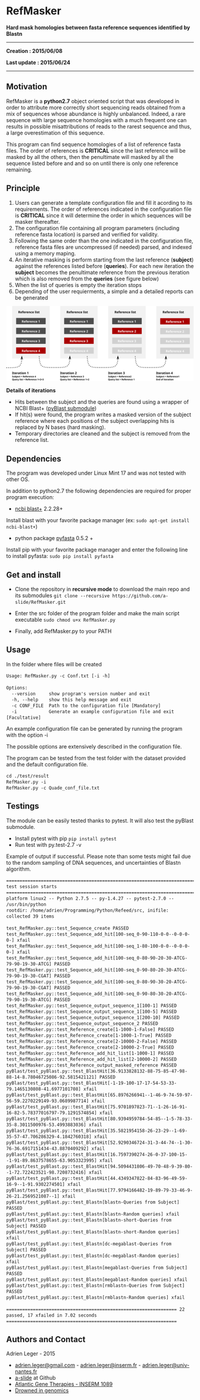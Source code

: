 # RefMasker

**Hard mask homologies between fasta reference sequences identified by Blastn**

---

**Creation : 2015/06/08**

**Last update : 2015/06/24**

---

## Motivation

RefMasker is a **python2.7** object oriented script that was developed in order to attribute more correctly short sequencing reads obtained from a mix of sequences whose abundance is highly unbalanced. Indeed, a rare sequence with large sequence homologies with a much frequent one can results in possible misattributions of reads to the rarest sequence and thus, a large overestimation of this sequence.

This program can find sequence homologies of a list of reference fasta files. The order of references is **CRITICAL** since the last reference will be masked by all the others, then the penultimate will masked by all the sequence listed before and and so on until there is only one reference remaining.


## Principle

1. Users can generate a template configuration file and fill it acording to its requirements. The order of references indicated in the configuration file is **CRITICAL** since it will determine the order
in which sequences will be masker thereafter.
2. The configuration file containing all program parameters (including reference fasta location) is parsed and verified for validity.
3. Following the same order than the one indicated in the configuration file, reference fasta files are uncompressed (if needed) parsed, and indexed using a memory maping.
4. An iterative masking is perform starting from the last reference (**subject**) against the references listed before (**queries**). For each new iteration the **subject** becomes the penultimate reference from the previous iteration which is also removed from the **queries** (see figure below)
5. When the list of queries is empty the iteration stops
6. Depending of the user requierments, a simple and a detailed reports can be generated 

![RefMasker_iteration](https://raw.githubusercontent.com/a-slide/RefMasker/master/fig/RefMasker_iteration.svg)

**Details of iterations**
    
* Hits between the subject and the queries are found using a wrapper of NCBI Blast+ ([pyBlast submodule](http://a-slide.github.io/pyBlast))
* If hit(s) were found, the program writes a masked version of the subject reference where each positions of the subject overlapping hits is replaced by N bases (hard masking).
* Temporary directories are cleaned and the subject is removed from the reference list.

## Dependencies

The program was developed under Linux Mint 17 and was not tested with other OS.

In addition to python2.7 the following dependencies are required for proper program execution:

* [ncbi blast+](http://blast.ncbi.nlm.nih.gov.gate2.inist.fr/Blast.cgi?PAGE_TYPE=BlastDocs&DOC_TYPE=Download) 2.2.28+

Install blast with your favorite package manager (ex: `sudo apt-get install ncbi-blast+`) 

* python package [pyfasta](https://github.com/brentp/pyfasta/) 0.5.2 +

Install pip with your favorite package manager and enter the following line to install pyfasta: `sudo pip install pyfasta`

## Get and install

* Clone the repository in **recursive mode** to download the main repo and its submodules `git clone --recursive https://github.com/a-slide/RefMasker.git`

* Enter the src folder of the program folder and make the main script executable `sudo chmod u+x RefMasker.py`

* Finally, add RefMasker.py to your PATH

## Usage

In the folder where files will be created

```
Usage: RefMasker.py -c Conf.txt [-i -h]

Options:
  --version     show program's version number and exit
  -h, --help    show this help message and exit
  -c CONF_FILE  Path to the configuration file [Mandatory]
  -i            Generate an example configuration file and exit [Facultative]
```
  
An example configuration file can be generated by running the program with the option -i

The possible options are extensively described in the configuration file.

The program can be tested from the test folder with the dataset provided and the default configuration file.

```
cd ./test/result
RefMasker.py -i
RefMasker.py -c Quade_conf_file.txt
```

## Testings

The module can be easily tested thanks to pytest. It will also test the pyBlast submodule.

* Install pytest with pip `pip install pytest`
* Run test with py.test-2.7  -v

Example of output if successful. Please note than some tests might fail due to the random sampling of DNA sequences, and uncertainties of Blastn algorithm.

```
========================================================================= test session starts =========================================================================
platform linux2 -- Python 2.7.5 -- py-1.4.27 -- pytest-2.7.0 -- /usr/bin/python
rootdir: /home/adrien/Programming/Python/Refeed/src, inifile: 
collected 39 items 

test_RefMasker.py::test_Sequence_create PASSED
test_RefMasker.py::test_Sequence_add_hit[100-seq_0-90-110-0-0--0-0-0-0-] xfail
test_RefMasker.py::test_Sequence_add_hit[100-seq_1-80-100-0-0--0-0-0-0-] xfail
test_RefMasker.py::test_Sequence_add_hit[100-seq_0-80-90-20-30-ATCG-79-90-19-30-ATCG] PASSED
test_RefMasker.py::test_Sequence_add_hit[100-seq_0-90-80-20-30-ATCG-79-90-19-30-CGAT] PASSED
test_RefMasker.py::test_Sequence_add_hit[100-seq_0-80-90-30-20-ATCG-79-90-19-30-CGAT] PASSED
test_RefMasker.py::test_Sequence_add_hit[100-seq_0-90-80-30-20-ATCG-79-90-19-30-ATCG] PASSED
test_RefMasker.py::test_Sequence_output_sequence_1[100-1] PASSED
test_RefMasker.py::test_Sequence_output_sequence_1[100-5] PASSED
test_RefMasker.py::test_Sequence_output_sequence_1[200-10] PASSED
test_RefMasker.py::test_Sequence_output_sequence_2 PASSED
test_RefMasker.py::test_Reference_create[1-1000-1-False] PASSED
test_RefMasker.py::test_Reference_create[1-1000-1-True] PASSED
test_RefMasker.py::test_Reference_create[2-10000-2-False] PASSED
test_RefMasker.py::test_Reference_create[2-10000-2-True] PASSED
test_RefMasker.py::test_Reference_add_hit_list[1-1000-1] PASSED
test_RefMasker.py::test_Reference_add_hit_list[2-10000-2] PASSED
test_RefMasker.py::test_Reference_output_masked_reference PASSED
pyBlast/test_pyBlast.py::test_BlastHit[36.9133828132-88-75-85-47-98-88-14-8.78046725086-92.5815421121] PASSED
pyBlast/test_pyBlast.py::test_BlastHit[-1-19-100-17-17-54-53-33-79.1465130808-41.6977101708] xfail
pyBlast/test_pyBlast.py::test_BlastHit[65.8976266941--1-46-9-74-59-97-56-59.2270229149-93.0689987714] xfail
pyBlast/test_pyBlast.py::test_BlastHit[75.9701897823-71--1-26-16-91-16-82-5.78377016797-79.1291574854] xfail
pyBlast/test_pyBlast.py::test_BlastHit[80.9394959784-54-85--1-5-78-33-35-8.3011500976-53.4993883036] xfail
pyBlast/test_pyBlast.py::test_BlastHit[35.5821954158-26-23-29--1-69-35-57-47.706286329-4.1842760318] xfail
pyBlast/test_pyBlast.py::test_BlastHit[52.9290346724-31-3-44-74--1-30-76-36.6917151434-43.8870409292] xfail
pyBlast/test_pyBlast.py::test_BlastHit[16.7597390274-26-0-37-100-15--1-91-89.8637578655-63.9053323995] xfail
pyBlast/test_pyBlast.py::test_BlastHit[94.5094431806-49-70-48-9-39-80--1-72.722423521-98.7208732416] xfail
pyBlast/test_pyBlast.py::test_BlastHit[44.4349347822-84-83-96-49-59-16-9--1-91.9302274501] xfail
pyBlast/test_pyBlast.py::test_BlastHit[77.9794166482-19-89-79-33-46-9-26-21.2569521087--1] xfail
pyBlast/test_pyBlast.py::test_Blastn[blastn-Queries from Subject] PASSED
pyBlast/test_pyBlast.py::test_Blastn[blastn-Random queries] xfail
pyBlast/test_pyBlast.py::test_Blastn[blastn-short-Queries from Subject] PASSED
pyBlast/test_pyBlast.py::test_Blastn[blastn-short-Random queries] xfail
pyBlast/test_pyBlast.py::test_Blastn[dc-megablast-Queries from Subject] PASSED
pyBlast/test_pyBlast.py::test_Blastn[dc-megablast-Random queries] xfail
pyBlast/test_pyBlast.py::test_Blastn[megablast-Queries from Subject] PASSED
pyBlast/test_pyBlast.py::test_Blastn[megablast-Random queries] xfail
pyBlast/test_pyBlast.py::test_Blastn[rmblastn-Queries from Subject] PASSED
pyBlast/test_pyBlast.py::test_Blastn[rmblastn-Random queries] xfail

================================================================ 22 passed, 17 xfailed in 7.02 seconds ================================================================
```

## Authors and Contact

Adrien Leger - 2015

* <adrien.leger@gmail.com> - <adrien.leger@inserm.fr> - <adrien.leger@univ-nantes.fr>
* [a-slide](https://github.com/a-slide) at Github
* [Atlantic Gene Therapies - INSERM 1089](http://www.atlantic-gene-therapies.fr/)
* [Drowned in genomics](http://a-slide.github.io/)
